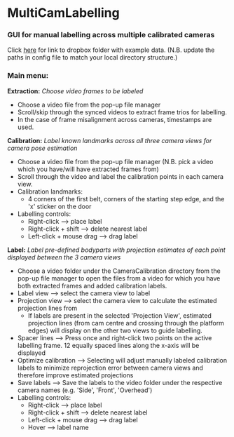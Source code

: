 # MultiCamLabelling
### GUI for manual labelling across multiple calibrated cameras

Click [here](https://www.dropbox.com/scl/fo/ifppb8f3ss8z1ijvun3ry/AAAgY5bUVrrvuz4W0q-rYWA?rlkey=1tjdthbuqur7kuqb4a1t0bcza&dl=0) for link to dropbox folder with example data.
(N.B. update the paths in config file to match your local directory structure.)

### Main menu:
**Extraction:**
*Choose video frames to be labeled*
- Choose a video file from the pop-up file manager
- Scroll/skip through the synced videos to extract frame trios for labelling.
- In the case of frame misalignment across cameras, timestamps are used.

**Calibration:**
*Label known landmarks across all three camera views for camera pose estimation*
- Choose a video file from the pop-up file manager (N.B. pick a video which you have/will have extracted frames from)
- Scroll through the video and label the calibration points in each camera view.
- Calibration landmarks:
  - 4 corners of the first belt, corners of the starting step edge, and the 'x' sticker on the door
- Labelling controls:
  - Right-click --> place label
  - Right-click + shift --> delete nearest label
  - Left-click + mouse drag --> drag label

**Label:**
*Label pre-defined bodyparts with projection estimates of each point displayed between the 3 camera views*
- Choose a video folder under the CameraCalibration directory from the pop-up file manager to open the files from a video for which you have both extracted frames and added calibration labels. 
- Label view --> select the camera view to label
- Projection view --> select the camera view to calculate the estimated projection lines from 
  - If labels are present in the selected 'Projection View', estimated projection lines (from cam centre and crossing through the platform edges) will display on the other two views to guide labelling.
- Spacer lines --> Press once and right-click two points on the active labelling frame. 12 equally spaced lines along the x-axis will be displayed 
- Optimize calibration --> Selecting will adjust manually labeled calibration labels to minimize reprojection error between camera views and therefore improve estimated projections
- Save labels --> Save the labels to the video folder under the respective camera names (e.g. 'Side', 'Front', 'Overhead')
- Labelling controls:
  - Right-click --> place label
  - Right-click + shift --> delete nearest label
  - Left-click + mouse drag --> drag label
  - Hover --> label name
